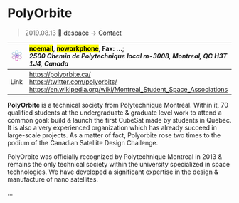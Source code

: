 # PolyOrbite
> 2019.08.13 [🚀](../index/index.md) [despace](index.md) → [Contact](contact.md)

|[![](f/contact/p/polyorbite_logo1_thumb.jpg)](f/contact/p/polyorbite_logo1.png)|<mark>noemail</mark>, <mark>noworkphone</mark>, Fax: …;<br> *2500 Chemin de Polytechnique local m-3008, Montreal, QC H3T 1J4, Canada*|
|:--|:--|
|Link|<https://polyorbite.ca/><br> <https://twitter.com/polyorbits/><br> <https://en.wikipedia.org/wiki/Montreal_Student_Space_Associations>|

**PolyOrbite** is a technical society from Polytechnique Montréal. Within it, 70 qualified students at the undergraduate & graduate level work to attend a common goal: build & launch the first CubeSat made by students in Quebec. It is also a very experienced organization which has already succeed in large-scale projects. As a matter of fact, Polyorbite rose two times to the podium of the Canadian Satellite Design Challenge.

PolyOrbite was officially recognized by Polytechnique Montreal in 2013 & remains the only technical society within the university specialized in space technologies. We have developed a significant expertise in the design & manufacture of nano satellites.


<p style="page-break-after:always"> </p>

…

